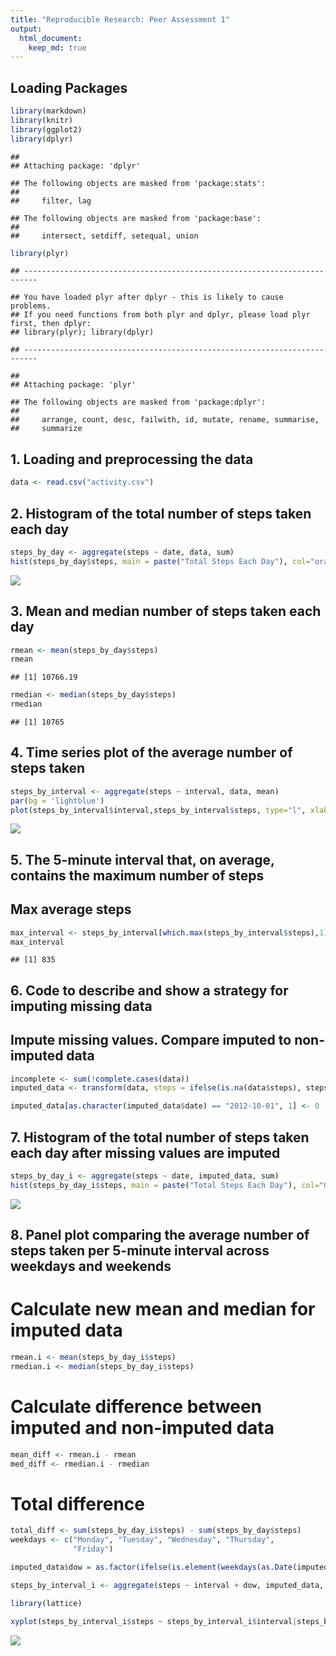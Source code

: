 ```yaml
---
title: "Reproducible Research: Peer Assessment 1"
output: 
  html_document:
    keep_md: true
---
```


## Loading Packages 

```r
library(markdown)
library(knitr)
library(ggplot2)
library(dplyr)
```

```
## 
## Attaching package: 'dplyr'
```

```
## The following objects are masked from 'package:stats':
## 
##     filter, lag
```

```
## The following objects are masked from 'package:base':
## 
##     intersect, setdiff, setequal, union
```

```r
library(plyr)
```

```
## -------------------------------------------------------------------------
```

```
## You have loaded plyr after dplyr - this is likely to cause problems.
## If you need functions from both plyr and dplyr, please load plyr first, then dplyr:
## library(plyr); library(dplyr)
```

```
## -------------------------------------------------------------------------
```

```
## 
## Attaching package: 'plyr'
```

```
## The following objects are masked from 'package:dplyr':
## 
##     arrange, count, desc, failwith, id, mutate, rename, summarise,
##     summarize
```

## 1. Loading and preprocessing the data

```r
data <- read.csv("activity.csv")
```

## 2. Histogram of the total number of steps taken each day

```r
steps_by_day <- aggregate(steps ~ date, data, sum)
hist(steps_by_day$steps, main = paste("Total Steps Each Day"), col="orange", xlab="Number of Steps")
```

![](PA1_template_files/figure-html/unnamed-chunk-3-1.png)<!-- -->

## 3. Mean and median number of steps taken each day

```r
rmean <- mean(steps_by_day$steps)
rmean
```

```
## [1] 10766.19
```

```r
rmedian <- median(steps_by_day$steps)
rmedian
```

```
## [1] 10765
```

## 4. Time series plot of the average number of steps taken

```r
steps_by_interval <- aggregate(steps ~ interval, data, mean)
par(bg = 'lightblue')
plot(steps_by_interval$interval,steps_by_interval$steps, type="l", xlab="Interval", ylab="Number of Steps",main="Average Number of Steps per Day by Interval")
```

![](PA1_template_files/figure-html/unnamed-chunk-6-1.png)<!-- -->

## 5. The 5-minute interval that, on average, contains the maximum number of steps
## Max average steps

```r
max_interval <- steps_by_interval[which.max(steps_by_interval$steps),1]
max_interval
```

```
## [1] 835
```

## 6. Code to describe and show a strategy for imputing missing data
## Impute missing values. Compare imputed to non-imputed data

```r
incomplete <- sum(!complete.cases(data))
imputed_data <- transform(data, steps = ifelse(is.na(data$steps), steps_by_interval$steps[match(data$interval, steps_by_interval$interval)], data$steps))

imputed_data[as.character(imputed_data$date) == "2012-10-01", 1] <- 0
```

## 7. Histogram of the total number of steps taken each day after missing values are imputed

```r
steps_by_day_i <- aggregate(steps ~ date, imputed_data, sum)
hist(steps_by_day_i$steps, main = paste("Total Steps Each Day"), col="Green", xlab="Number of Steps")
```

![](PA1_template_files/figure-html/unnamed-chunk-9-1.png)<!-- -->

## 8. Panel plot comparing the average number of steps taken per 5-minute interval across weekdays and weekends
# Calculate new mean and median for imputed data

```r
rmean.i <- mean(steps_by_day_i$steps)
rmedian.i <- median(steps_by_day_i$steps)
```

# Calculate difference between imputed and non-imputed data

```r
mean_diff <- rmean.i - rmean
med_diff <- rmedian.i - rmedian
```
# Total difference

```r
total_diff <- sum(steps_by_day_i$steps) - sum(steps_by_day$steps)
weekdays <- c("Monday", "Tuesday", "Wednesday", "Thursday", 
              "Friday")

imputed_data$dow = as.factor(ifelse(is.element(weekdays(as.Date(imputed_data$date)),weekdays), "Weekday", "Weekend"))

steps_by_interval_i <- aggregate(steps ~ interval + dow, imputed_data, mean)

library(lattice)

xyplot(steps_by_interval_i$steps ~ steps_by_interval_i$interval|steps_by_interval_i$dow, main="Average Steps per Day by Interval",xlab="Interval", ylab="Steps",layout=c(1,2), type="l")
```

![](PA1_template_files/figure-html/unnamed-chunk-12-1.png)<!-- -->
